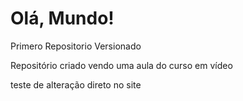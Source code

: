 # Olá, Mundo!
 Primero Repositorio Versionado

Repositório criado vendo uma aula do curso em vídeo

teste de alteração direto no site
